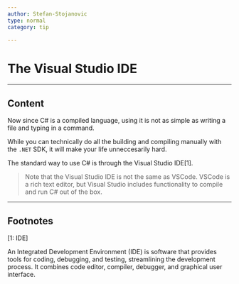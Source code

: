 ```yaml
---
author: Stefan-Stojanovic
type: normal
category: tip

---
```


# The Visual Studio IDE


---

## Content

Now since C# is a compiled language, using it is not as simple as writing a file and typing in a command.

While you can technically do all the building and compiling manually with the `.NET` SDK, it will make your life unneccesarily hard.

The standard way to use C# is through the Visual Studio IDE[1].

> Note that the Visual Studio IDE is not the same as VSCode. VSCode is a rich text editor, but Visual Studio includes functionality to compile and run C# out of the box.



---

## Footnotes

[1: IDE]

An Integrated Development Environment (IDE) is software that provides tools for coding, debugging, and testing, streamlining the development process. It combines code editor, compiler, debugger, and graphical user interface.